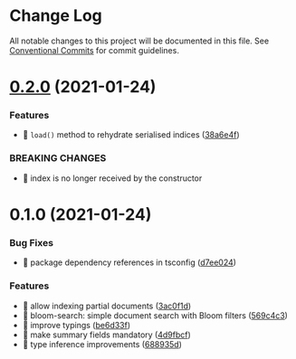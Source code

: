 # Change Log

All notable changes to this project will be documented in this file.
See [Conventional Commits](https://conventionalcommits.org) for commit guidelines.

# [0.2.0](https://github.com/PacoteJS/pacote/compare/@pacote/bloom-search@0.1.0...@pacote/bloom-search@0.2.0) (2021-01-24)

### Features

- 🎸 `load()` method to rehydrate serialised indices ([38a6e4f](https://github.com/PacoteJS/pacote/commit/38a6e4fcedd06e6d27888c857fd27df532f40475))

### BREAKING CHANGES

- 🧨 index is no longer received by the constructor

# 0.1.0 (2021-01-24)

### Bug Fixes

- 🐛 package dependency references in tsconfig ([d7ee024](https://github.com/PacoteJS/pacote/commit/d7ee024f28d0bb5f6a6d97ca8907a5e0c26df839))

### Features

- 🎸 allow indexing partial documents ([3ac0f1d](https://github.com/PacoteJS/pacote/commit/3ac0f1d060d65adca8d02d3eabc8ac9d85f650b5))
- 🎸 bloom-search: simple document search with Bloom filters ([569c4c3](https://github.com/PacoteJS/pacote/commit/569c4c3d8417b7df73bb8e7f1b13dc8792e2ba9c))
- 🎸 improve typings ([be6d33f](https://github.com/PacoteJS/pacote/commit/be6d33fea728792e242385bdf2764a6498dce594))
- 🎸 make summary fields mandatory ([4d9fbcf](https://github.com/PacoteJS/pacote/commit/4d9fbcf9e207b8c699c93e47cb3e833622c3de08))
- 🎸 type inference improvements ([688935d](https://github.com/PacoteJS/pacote/commit/688935d6e32b3f0740beeffe2f5c197fc3433baf))
